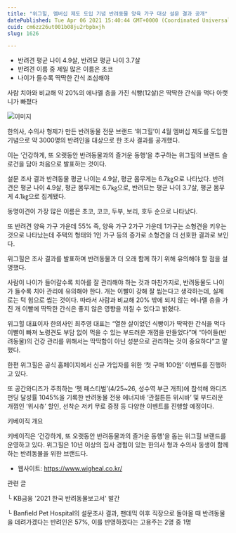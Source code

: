 ```yaml
---
title: "위그힐, 멤버십 제도 도입 기념 반려동물 양육 가구 대상 설문 결과 공개"
datePublished: Tue Apr 06 2021 15:40:44 GMT+0000 (Coordinated Universal Time)
cuid: cm6zz26ut001b08ju2rbpbxjh
slug: 1626

---
```



- 반려견 평균 나이 4.9살, 반려묘 평균 나이 3.7살
- 반려견 이름 중 제일 많은 이름은 초코
- 나이가 들수록 딱딱한 간식 조심해야

사람 치아와 비교해 약 20%의 에나멜 층을 가진 식빵(12살)은 딱딱한 간식을 먹다 아랫니가 빠졌다

![이미지](https://cdn.hashnode.com/res/hashnode/image/upload/v1739247507822/86f60e1d-4f4f-4d64-b82c-33d745b3fa49.jpeg)

한의사, 수의사 형제가 만든 반려동물 전문 브랜드 ‘위그힐’이 4월 멤버십 제도를 도입한 기념으로 약 3000명의 반려인을 대상으로 한 조사 결과를 공개했다.

이는 ‘건강하게, 또 오랫동안 반려동물과의 즐거운 동행’을 추구하는 위그힐의 브랜드 슬로건을 담아 처음으로 발표하는 것이다.

설문 조사 결과 반려동물 평균 나이는 4.9살, 평균 몸무게는 6.7㎏으로 나타났다. 반려견은 평균 나이 4.9살, 평균 몸무게는 6.7㎏으로, 반려묘는 평균 나이 3.7살, 평균 몸무게 4.1㎏으로 집계됐다.

동명이견이 가장 많은 이름은 초코, 코코, 두부, 보리, 호두 순으로 나타났다.

또 반려견 양육 가구 가운데 55% 즉, 양육 가구 2가구 가운데 1가구는 소형견을 키우는 것으로 나타났는데 주택의 형태와 1인 가구 등의 증가로 소형견을 더 선호한 결과로 보인다.

위그힐은 조사 결과를 발표하며 반려동물과 더 오래 함께 하기 위해 유의해야 할 점을 설명했다.

사람이 나이가 들어갈수록 치아를 잘 관리해야 하는 것과 마찬가지로, 반려동물도 나이가 들수록 치아 관리에 유의해야 한다. 개는 이빨이 강해 잘 씹는다고 생각하는데, 실제로는 턱 힘으로 씹는 것이다. 따라서 사람과 비교해 20% 밖에 되지 않는 에나멜 층을 가진 개 이빨에 딱딱한 간식은 좋지 않은 영향을 끼칠 수 있다고 밝혔다.

위그힐 대표이자 한의사인 최주영 대표는 “열한 살이었던 식빵이가 딱딱한 간식을 먹다 이빨이 빠져 노령견도 부담 없이 먹을 수 있는 부드러운 개껌을 만들었다”며 “아이들(반려동물)의 건강 관리를 위해서는 딱딱함이 아닌 성분으로 관리하는 것이 중요하다”고 말했다.

한편 위그힐은 공식 홈페이지에서 신규 가입자를 위한 ‘첫 구매 100원’ 이벤트를 진행하고 있다.

또 공간와디즈가 주최하는 ‘펫 페스티벌’(4/25~26, 성수역 부근 개최)에 참석해 와디즈 펀딩 달성률 1045%을 기록한 반려동물 전용 에너지바 ‘관절튼튼 위시바’ 및 부드러운 개껌인 ‘위시츄’ 할인, 선착순 저키 무료 증정 등 다양한 이벤트를 진행할 예정이다.

키베이직 개요

키베이직은 ‘건강하게, 또 오랫동안 반려동물과의 즐거운 동행'을 돕는 위그힐 브랜드를 운영하고 있다. 위그힐은 10년 이상의 집사 경험이 있는 한의사 형과 수의사 동생이 함께 하는 반려동물을 위한 브랜드다.

- 웹사이트: https://www.wigheal.co.kr/

관련 글

└ KB금융 '2021 한국 반려동물보고서' 발간

└ Banfield Pet Hospital의 설문조사 결과, 팬데믹 이후 직장으로 돌아올 때 반려동물을 데려가겠다는 반려인은 57%, 이를 반영하겠다는 고용주는 2명 중 1명